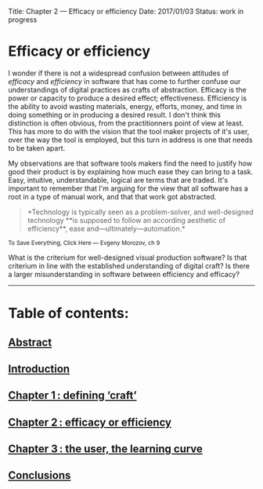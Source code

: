 Title: Chapter 2 — Efficacy or efficiency
Date: 2017/01/03
Status: work in progress

# Efficacy or efficiency

I wonder if there is not a widespread confusion between attitudes of *efficacy* and *efficiency* in software that has come to further confuse our understandings of digital practices as crafts of abstraction. Efficacy is the power or capacity to produce a desired effect; effectiveness. Efficiency is the ability to avoid wasting materials, energy, efforts, money, and time in doing something or in producing a desired result. I don't think this distinction is often obvious, from the practitionners point of view at least. This has more to do with the vision that the tool maker projects of it's user, over the way the tool is employed, but this turn in address is one that needs to be taken apart.

My observations are that software tools makers find the need to justify how good their product is by explaining how much ease they can bring to a task. Easy, intuitive, understandable, logical are terms that are traded. It's important to remember that I'm arguing for the view that all software has a root in a type of manual work, and that that work got abstracted.

<blockquote>
*Technology is typically seen as a problem-solver, and well-designed technology **is supposed to follow an according aesthetic of efficiency**, ease and—ultimately—automation.*
</blockquote>
<small>To Save Everything, Click Here — Evgeny Morozov, ch 9</small>

What is the criterium for well-designed visual production software? Is that criterium in line with the established understanding of digital craft?
Is there a larger misunderstanding in software between efficiency and efficacy?

---
# Table of contents:
## [Abstract](/dissertation-introduction.html)
## [Introduction](/dissertation-introduction.html)
## [Chapter 1 : defining ‘craft’](/chapter-1-defining-craft.html)
## [Chapter 2 : efficacy or efficiency](/chapter-2-efficacy-or-efficiency.html)
## [Chapter 3 : the user, the learning curve](/chapter-3-the-user-the-learning-curve.html)
## [Conclusions](/dissertation-conclusions.html)
